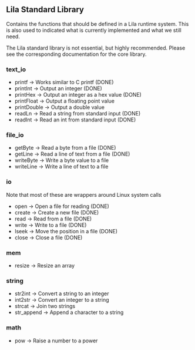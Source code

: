 ## Lila Standard Library

Contains the functions that should be defined in a Lila runtime system. This is also used to indicated what is currently implemented and what we still need.

The Lila standard library is not essential, but highly recommended. Please see the corresponding documentation for the core library.

### text_io

* printf -> Works similar to C printf (DONE)   
* printInt -> Output an integer (DONE)   
* printHex -> Output an integer as a hex value (DONE)   
* printFloat -> Output a floating point value   
* printDouble -> Output a double value
* readLn -> Read a string from standard input (DONE)   
* readInt -> Read an int from standard input (DONE)   

### file_io

* getByte -> Read a byte from a file (DONE)   
* getLine -> Read a line of text from a file (DONE)   
* writeByte -> Write a byte value to a file   
* writeLine -> Write a line of text to a file   

### io

Note that most of these are wrappers around Linux system calls

* open -> Open a file for reading (DONE)   
* create -> Create a new file (DONE)   
* read -> Read from a file (DONE)   
* write -> Write to a file (DONE)   
* lseek -> Move the position in a file (DONE)   
* close -> Close a file (DONE)   

### mem

* resize -> Resize an array   

### string

* str2int -> Convert a string to an integer   
* int2str -> Convert an integer to a string   
* strcat -> Join two strings   
* str_append -> Append a character to a string   

### math

* pow -> Raise a number to a power   
